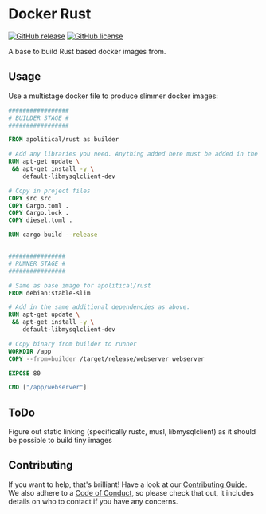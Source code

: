 Docker Rust
===========

[![GitHub release](https://img.shields.io/github/release/apolitical/docker-rust.svg)](https://github.com/apolitical/docker-rust/releases)
[![GitHub license](https://img.shields.io/github/license/apolitical/docker-rust.svg)](https://github.com/apolitical/docker-rust/blob/master/LICENSE)

A base to build Rust based docker images from.

Usage
-----

Use a multistage docker file to produce slimmer docker images:

```dockerfile
#################
# BUILDER STAGE #
#################

FROM apolitical/rust as builder

# Add any libraries you need. Anything added here must be added in the second section.
RUN apt-get update \
 && apt-get install -y \
    default-libmysqlclient-dev

# Copy in project files
COPY src src
COPY Cargo.toml .
COPY Cargo.lock .
COPY diesel.toml .

RUN cargo build --release


################
# RUNNER STAGE #
################

# Same as base image for apolitical/rust
FROM debian:stable-slim

# Add in the same additional dependencies as above.
RUN apt-get update \
 && apt-get install -y \
    default-libmysqlclient-dev

# Copy binary from builder to runner
WORKDIR /app
COPY --from=builder /target/release/webserver webserver

EXPOSE 80

CMD ["/app/webserver"]

```

ToDo
----

Figure out static linking (specifically rustc, musl, libmysqlclient) as it should be possible to build tiny images


Contributing
------------

If you want to help, that's brilliant! Have a look at our [Contributing Guide](CONTRIBUTING.md). We also adhere to a
[Code of Conduct](CODE_OF_CONDUCT.md), so please check that out, it includes details on who to contact if you have any
concerns.

